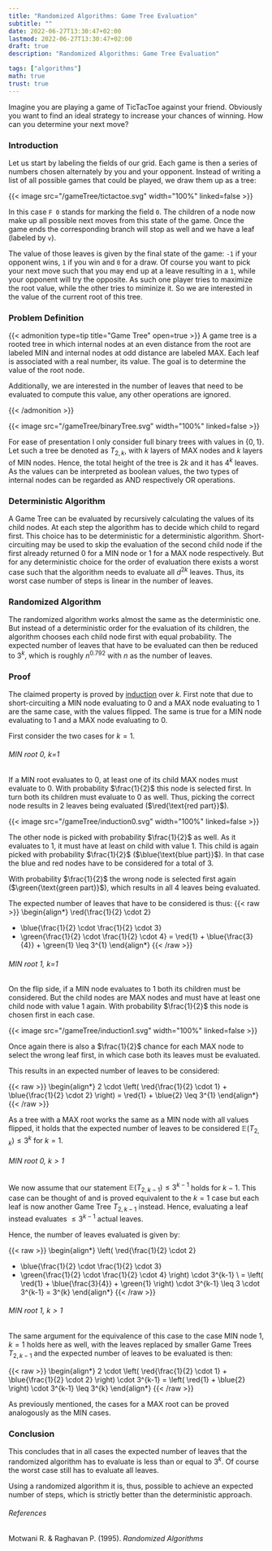```yaml
---
title: "Randomized Algorithms: Game Tree Evaluation"
subtitle: ""
date: 2022-06-27T13:30:47+02:00
lastmod: 2022-06-27T13:30:47+02:00
draft: true
description: "Randomized Algorithms: Game Tree Evaluation"

tags: ["algorithms"]
math: true
trust: true
---
```


Imagine you are playing a game of TicTacToe against your friend. Obviously you want to find an ideal strategy to increase your chances of winning.
How can you determine your next move?

<!--more-->

### Introduction

Let us start by labeling the fields of our grid. Each game is then a series of numbers chosen alternately by you and your opponent.
Instead of writing a list of all possible games that could be played, we draw them up as a tree:

{{< image src="/gameTree/tictactoe.svg" width="100%" linked=false >}}

In this case `F 0` stands for marking the field `0`. The children of a node now make up all possible next moves from this state of the game. Once the game ends the corresponding branch will stop as well and we have a leaf (labeled by `v`).

The value of those leaves is given by the final state of the game: `-1` if your opponent wins, `1` if you win and `0` for a draw. Of course you want to pick your next move such that you may end up at a leave resulting in a `1`, while your opponent will try the opposite. As such one player tries to maximize the root value, while the other tries to miminize it.
So we are interested in the value of the current root of this tree.

### Problem Definition

{{< admonition type=tip title="Game Tree" open=true >}}
A game tree is a rooted tree in which internal nodes at an even distance from the root are labeled MIN and internal nodes at odd distance are labeled MAX. Each leaf is associated with a real number, its value. The goal is to determine the value of the root node.

Additionally, we are interested in the number of leaves that need to be evaluated to compute this value, any other operations are ignored.

{{< /admonition >}}

{{< image src="/gameTree/binaryTree.svg" width="100%" linked=false >}}

For ease of presentation I only consider full binary trees with values in $\lbrace 0,1 \rbrace$. 
Let such a tree be denoted as $T_{2,k}$, with $k$ layers of MAX nodes and $k$ layers of MIN nodes. Hence, the total height of the tree is $2k$ and it has $4^{k}$ leaves. As the values can be interpreted as boolean values, the two types of internal nodes can be regarded as AND respectively OR operations.

### Deterministic Algorithm

A Game Tree can be evaluated by recursively calculating the values of its child nodes. At each step the algorithm has to decide which child to regard first. This choice has to be deterministic for a deterministic algorithm. Short-circuiting may be used to skip the evaluation of the second child node if the first already returned 0 for a MIN node or 1 for a MAX node respectively. But for any deterministic choice for the order of evaluation there exists a worst case such that the algorithm needs to evaluate all $d^{2k}$ leaves. Thus, its worst case number of steps is linear in the number of leaves.

### Randomized Algorithm

The randomized algorithm works almost the same as the deterministic one.
But instead of a deterministic order for the evaluation of its children, the algorithm chooses each child node first with equal probability. The expected number of leaves that have to be evaluated can then be reduced to $3^{k}$, which is roughly $n^{0.792}$ with $n$ as the number of leaves.

### Proof

The claimed property is proved by [induction](https://en.wikipedia.org/wiki/Mathematical_induction) over $k$. First note that due to short-circuiting a MIN node evaluating to 0 and a MAX node evaluating to 1 are the same case, with the values flipped. The same is true for a MIN node evaluating to 1 and a MAX node evaluating to 0.

First consider the two cases for $k=1$.

###### MIN root 0, k=1

If a MIN root evaluates to 0, at least one of its child MAX nodes must evaluate to 0. With probability $\frac{1}{2}$ this node is selected first. In turn both its children must evaluate to 0 as well. 
Thus, picking the correct node results in $2$ leaves being evaluated ($\red{\text{red part}}$).

{{< image src="/gameTree/induction0.svg" width="100%" linked=false >}}

The other node is picked with probability $\frac{1}{2}$ as well. As it evaluates to 1, it must have at least on child with value 1. This child is again picked with probability $\frac{1}{2}$ ($\blue{\text{blue part}}$). In that case the blue and red nodes have to be considered for a total of 3. 

With probability $\frac{1}{2}$ the wrong node is selected first again ($\green{\text{green part}}$), which results in all 4 leaves being evaluated.

The expected number of leaves that have to be considered is thus:
{{< raw >}}
\begin{align*}
\red{\frac{1}{2} \cdot 2} 
+ \blue{\frac{1}{2} \cdot \frac{1}{2} \cdot 3} 
+ \green{\frac{1}{2} \cdot \frac{1}{2} \cdot 4} 
= \red{1} + \blue{\frac{3}{4}} + \green{1} \leq 3^{1}
\end{align*}
{{< /raw >}}


###### MIN root 1, k=1

On the flip side, if a MIN node evaluates to 1 both its children must be considered. But the child nodes are MAX nodes and must have at least one child node with value 1 again. With probability $\frac{1}{2}$ this node is chosen first in each case.

{{< image src="/gameTree/induction1.svg" width="100%" linked=false >}}

Once again there is also a $\frac{1}{2}$ chance for each MAX node to select the wrong leaf first, in which case both its leaves must be evaluated.

This results in an expected number of leaves to be considered:

{{< raw >}}
\begin{align*}
2 \cdot \left( \red{\frac{1}{2} \cdot 1} + \blue{\frac{1}{2} \cdot 2} \right)
= \red{1} + \blue{2} \leq 3^{1}
\end{align*}
{{< /raw >}}


As a tree with a MAX root works the same as a MIN node with all values flipped, it holds that the expected number of leaves to be considered $\mathbb{E}(T_{2,k}) \leq 3^{k}$ for $k=1$.

###### MIN root 0, $k > 1$

We now assume that our statement $\mathbb{E}(T_{2,k-1}) \leq 3^{k-1}$ holds for $k-1$. This case can be thought of and is proved equivalent to the $k=1$ case but each leaf is now another Game Tree $T_{2,k-1}$ instead. Hence, evaluating a leaf instead evaluates $\leq 3^{k-1}$ actual leaves.

Hence, the number of leaves evaluated is given by:

{{< raw >}}
\begin{align*}
\left( \red{\frac{1}{2} \cdot 2}
+ \blue{\frac{1}{2} \cdot \frac{1}{2} \cdot 3}
+ \green{\frac{1}{2} \cdot \frac{1}{2} \cdot 4} \right) \cdot 3^{k-1} \\
= \left( \red{1} + \blue{\frac{3}{4}} + \green{1} \right) \cdot 3^{k-1} 
\leq 3 \cdot 3^{k-1} = 3^{k}
\end{align*}
{{< /raw >}}

###### MIN root 1, $k > 1$
The same argument for the equivalence of this case to the case MIN node 1, $k = 1$ holds here as well, with the leaves replaced by smaller Game Trees $T_{2,k-1}$ and the expected number of leaves to be evaluated is then:

{{< raw >}}
\begin{align*}
2 \cdot \left( \red{\frac{1}{2} \cdot 1} + \blue{\frac{1}{2} \cdot 2} \right) \cdot 3^{k-1}
= \left( \red{1} + \blue{2} \right) \cdot 3^{k-1} \leq 3^{k}
\end{align*}
{{< /raw >}}

As previously mentioned, the cases for a MAX root can be proved analogously as the MIN cases.

### Conclusion

This concludes that in all cases the expected number of leaves that the randomized algorithm has to evaluate is less than or equal to $3^{k}$. Of course the worst case still has to evaluate all leaves.

Using a randomized algorithm it is, thus, possible to achieve an expected number of steps, which is strictly better than the deterministic approach.

###### References
Motwani R. \& Raghavan P. (1995). *Randomized Algorithms*